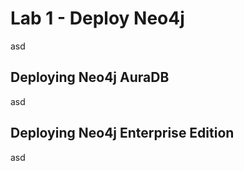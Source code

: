 # Lab 1 - Deploy Neo4j
asd

## Deploying Neo4j AuraDB
asd

## Deploying Neo4j Enterprise Edition
asd